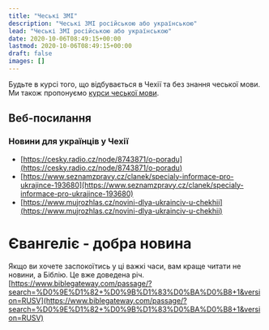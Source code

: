 ```yaml
---
title: "Чеські ЗМІ"
description: "Чеські ЗМІ російською або українською"
lead: "Чеські ЗМІ російською або українською"
date: 2020-10-06T08:49:15+00:00
lastmod: 2020-10-06T08:49:15+00:00
draft: false
images: []
---
```

Будьте в курсі того, що відбувається в Чехії та без знання чеської мови. Ми також пропонуємо [курси чеської мови](/docs/education/czech/).
## Веб-посилання

### Новини для українців у Чехії

* [https://cesky.radio.cz/node/8743871/o-poradu](https://cesky.radio.cz/node/8743871/o-poradu)
* [https://www.seznamzpravy.cz/clanek/specialy-informace-pro-ukrajince-193680](https://www.seznamzpravy.cz/clanek/specialy-informace-pro-ukrajince-193680)
* [https://www.mujrozhlas.cz/novini-dlya-ukrainciv-u-chekhii](https://www.mujrozhlas.cz/novini-dlya-ukrainciv-u-chekhii)

# Євангеліє - добра новина
Якщо ви хочете заспокоїтись у ці важкі часи, вам краще читати не новини, а Біблію. Це вже доведена річ. 
[https://www.biblegateway.com/passage/?search=%D0%9E%D1%82+%D0%9B%D1%83%D0%BA%D0%B8+1&version=RUSV](https://www.biblegateway.com/passage/?search=%D0%9E%D1%82+%D0%9B%D1%83%D0%BA%D0%B8+1&version=RUSV)
